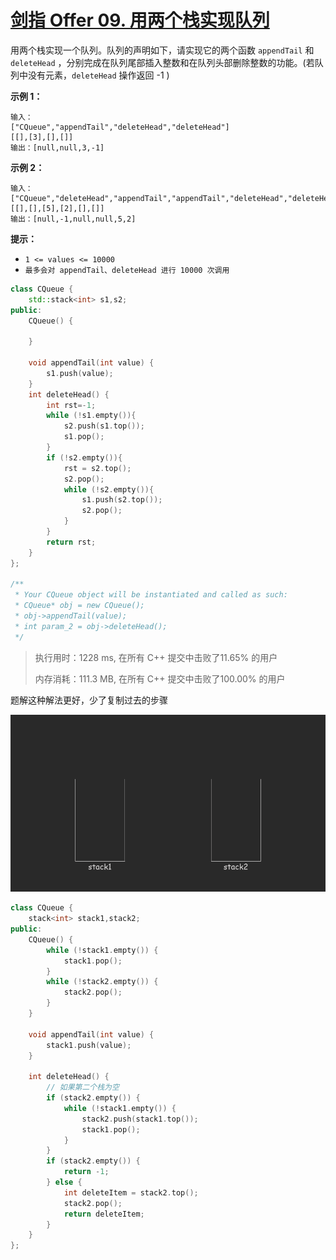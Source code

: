 # [剑指 Offer 09. 用两个栈实现队列](https://leetcode-cn.com/problems/yong-liang-ge-zhan-shi-xian-dui-lie-lcof/)

用两个栈实现一个队列。队列的声明如下，请实现它的两个函数 `appendTail` 和 `deleteHead` ，分别完成在队列尾部插入整数和在队列头部删除整数的功能。(若队列中没有元素，`deleteHead` 操作返回 -1 )

 

**示例 1：**

```
输入：
["CQueue","appendTail","deleteHead","deleteHead"]
[[],[3],[],[]]
输出：[null,null,3,-1]
```

**示例 2：**

```
输入：
["CQueue","deleteHead","appendTail","appendTail","deleteHead","deleteHead"]
[[],[],[5],[2],[],[]]
输出：[null,-1,null,null,5,2]
```

**提示：**

- `1 <= values <= 10000`
- `最多会对 appendTail、deleteHead 进行 10000 次调用`

```c++
class CQueue {
    std::stack<int> s1,s2;
public:
    CQueue() {

    }

    void appendTail(int value) {
        s1.push(value);
    }
    int deleteHead() {
        int rst=-1;
        while (!s1.empty()){
            s2.push(s1.top());
            s1.pop();
        }
        if (!s2.empty()){
            rst = s2.top();
            s2.pop();
            while (!s2.empty()){
                s1.push(s2.top());
                s2.pop();
            }
        }
        return rst;
    }
};

/**
 * Your CQueue object will be instantiated and called as such:
 * CQueue* obj = new CQueue();
 * obj->appendTail(value);
 * int param_2 = obj->deleteHead();
 */
```

> 执行用时：1228 ms, 在所有 C++ 提交中击败了11.65% 的用户
>
> 内存消耗：111.3 MB, 在所有 C++ 提交中击败了100.00% 的用户

题解这种解法更好，少了复制过去的步骤

![fig1](assets/jianzhi_9.gif)

```c++
class CQueue {
    stack<int> stack1,stack2;
public:
    CQueue() {
        while (!stack1.empty()) {
            stack1.pop();
        }
        while (!stack2.empty()) {
            stack2.pop();
        }
    }
    
    void appendTail(int value) {
        stack1.push(value);
    }
    
    int deleteHead() {
        // 如果第二个栈为空
        if (stack2.empty()) {
            while (!stack1.empty()) {
                stack2.push(stack1.top());
                stack1.pop();
            }
        } 
        if (stack2.empty()) {
            return -1;
        } else {
            int deleteItem = stack2.top();
            stack2.pop();
            return deleteItem;
        }
    }
};
```
